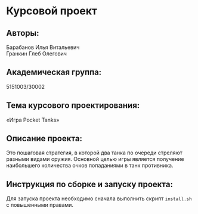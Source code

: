 # Курсовой проект

## Авторы: 
Барабанов Илья Витальевич  
Гранкин Глеб Олегович  

## Академическая группа:
5151003/30002

## Тема курсового проектирования:
«Игра Pocket Tanks» 

## Описание проекта:
Это пошаговая стратегия, в которой два танка по очереди стреляют разными видами оружия. Основной целью игры является получение наибольшего количества очков попаданиями в танк противника. 

## Инструкция по сборке и запуску проекта:

Для запуска проекта необходимо сначала выполнить скрипт `install.sh` с повышенными правами.